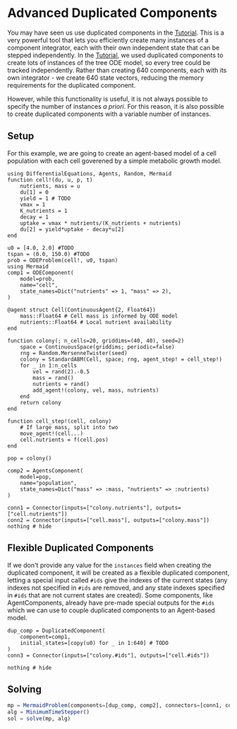 # Advanced Duplicated Components

You may have seen us use duplicated components in the [Tutorial](@ref).
This is a very powerful tool that lets you efficiently create many instances of a component integrator, each with their own independent state that can be stepped independently.
In the [Tutorial](@ref), we used duplicated components to create lots of instances of the tree ODE model, so every tree could be tracked independently.
Rather than creating 640 components, each with its own integrator - we create 640 state vectors, reducing the memory requirements for the duplicated component.

However, while this functionality is useful, it is not always possible to specify the number of instances *a priori*.
For this reason, it is also possible to create duplicated components with a variable number of instances.

## Setup

For this example, we are going to create an agent-based model of a cell population with each cell goverened by a simple metabolic growth model.

```@example dupcomp
using DifferentialEquations, Agents, Random, Mermaid
function cell!(du, u, p, t)
    nutrients, mass = u
    du[1] = 0
    yield = 1 # TODO
    vmax = 1
    K_nutrients = 1
    decay = 1
    uptake = vmax * nutrients/(K_nutrients + nutrients)
    du[2] = yield*uptake - decay*u[2]
end

u0 = [4.0, 2.0] #TODO
tspan = (0.0, 150.0) #TODO
prob = ODEProblem(cell!, u0, tspan)
using Mermaid
comp1 = ODEComponent(
    model=prob,
    name="cell",
    state_names=Dict("nutrients" => 1, "mass" => 2),
)

@agent struct Cell(ContinuousAgent{2, Float64})
    mass::Float64 # Cell mass is informed by ODE model
    nutrients::Float64 # Local nutrient availability
end

function colony(; n_cells=20, griddims=(40, 40), seed=2)
    space = ContinuousSpace(griddims; periodic=false)
    rng = Random.MersenneTwister(seed)
    colony = StandardABM(Cell, space; rng, agent_step! = cell_step!)
    for _ in 1:n_cells
        vel = rand(2).-0.5
        mass = rand()
        nutrients = rand()
        add_agent!(colony, vel, mass, nutrients)
    end
    return colony
end

function cell_step!(cell, colony)
    # If large mass, split into two
    move_agent!(cell...)
    cell.nutrients = f(cell.pos)
end

pop = colony()

comp2 = AgentsComponent(
    model=pop,
    name="population",
    state_names=Dict("mass" => :mass, "nutrients" => :nutrients)
)

conn1 = Connector(inputs=["colony.nutrients"], outputs=["cell.nutrients"])
conn2 = Connector(inputs=["cell.mass"], outputs=["colony.mass"])
nothing # hide
```

## Flexible Duplicated Components

If we don't provide any value for the `instances` field when creating the duplicated component, it will be created as a flexible duplicated component, letting a special input called `#ids` give the indexes of the current states (any indexes not specified in `#ids` are removed, and any state indexes specified in `#ids` that are not current states are created).
Some components, like AgentComponents, already have pre-made special outputs for the `#ids` which we can use to couple duplicated components to an Agent-based model.

```@example dupcomp
dup_comp = DuplicatedComponent(
    component=comp1,
    initial_states=[copy(u0) for _ in 1:640] # TODO
)
conn3 = Connector(inputs=["colony.#ids"], outputs=["cell.#ids"])

nothing # hide
```

## Solving

```julia
mp = MermaidProblem(components=[dup_comp, comp2], connectors=[conn1, conn2], max_t=tspan[2])
alg = MinimumTimeStepper()
sol = solve(mp, alg)
```
